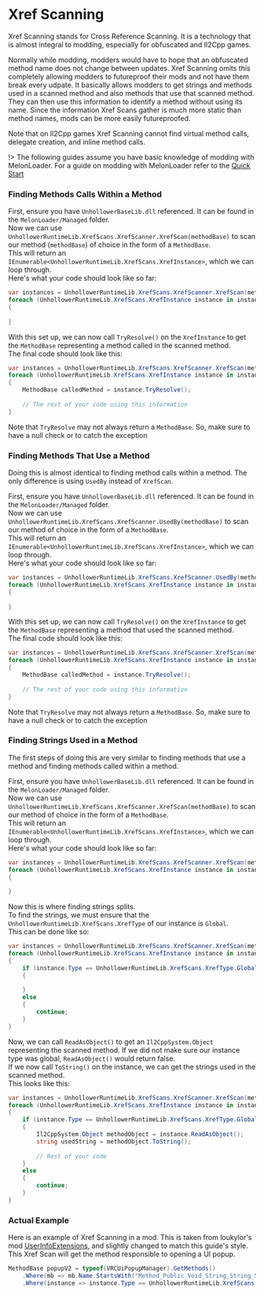 # Xref Scanning

Xref Scanning stands for Cross Reference Scanning. It is a technology that is almost integral to modding, especially for obfuscated and Il2Cpp games.

Normally while modding, modders would have to hope that an obfuscated method name does not change between updates.
Xref Scanning omits this completely allowing modders to futureproof their mods and not have them break every udpate.
It basically allows modders to get strings and methods used in a scanned method and also methods that use that scanned method.
They can then use this information to identify a method without using its name. 
Since the information Xref Scans gather is much more static than method names, mods can be more easily futureproofed.

Note that on Il2Cpp games Xref Scanning cannot find virtual method calls, delegate creation, and inline method calls.

!> The following guides assume you have basic knowledge of modding with MelonLoader. For a guide on modding with MelonLoader refer to the [Quick Start](https://melonwiki.xyz/#/modders/quickstart)

### Finding Methods Calls Within a Method

First, ensure you have `UnhollowerBaseLib.dll` referenced. It can be found in the `MelonLoader/Managed` folder.<br>
Now we can use `UnhollowerRuntimeLib.XrefScans.XrefScanner.XrefScan(methodBase)` to scan our method (`methodBase`) of choice in the form of a `MethodBase`.<br>
This will return an `IEnumerable<UnhollowerRuntimeLib.XrefScans.XrefInstance>`, which we can loop through.<br>
Here's what your code should look like so far:
```cs
var instances = UnhollowerRuntimeLib.XrefScans.XrefScanner.XrefScan(methodBase);
foreach (UnhollowerRuntimeLib.XrefScans.XrefInstance instance in instances) 
{
    
}
```

With this set up, we can now call `TryResolve()` on the `XrefInstance` to get the `MethodBase` representing a method called in the scanned method.<br>
The final code should look like this:
```cs
var instances = UnhollowerRuntimeLib.XrefScans.XrefScanner.XrefScan(methodBase);
foreach (UnhollowerRuntimeLib.XrefScans.XrefInstance instance in instances) 
{
    MethodBase calledMethod = instance.TryResolve();
    
    // The rest of your code using this information
}
```
Note that `TryResolve` may not always return a `MethodBase`. So, make sure to have a null check or to catch the exception

### Finding Methods That Use a Method

Doing this is almost identical to finding method calls within a method. The only difference is using `UsedBy` instead of `XrefScan`.

First, ensure you have `UnhollowerBaseLib.dll` referenced. It can be found in the `MelonLoader/Managed` folder.<br>
Now we can use `UnhollowerRuntimeLib.XrefScans.XrefScanner.UsedBy(methodBase)` to scan our method of choice in the form of a `MethodBase`.<br>
This will return an `IEnumerable<UnhollowerRuntimeLib.XrefScans.XrefInstance>`, which we can loop through.<br>
Here's what your code should look like so far:
```cs
var instances = UnhollowerRuntimeLib.XrefScans.XrefScanner.UsedBy(methodBase);
foreach (UnhollowerRuntimeLib.XrefScans.XrefInstance instance in instances) 
{
    
}
```

With this set up, we can now call `TryResolve()` on the `XrefInstance` to get the `MethodBase` representing a method that used the scanned method.<br>
The final code should look like this:
```cs
var instances = UnhollowerRuntimeLib.XrefScans.XrefScanner.XrefScan(methodBase);
foreach (UnhollowerRuntimeLib.XrefScans.XrefInstance instance in instances) 
{
    MethodBase calledMethod = instance.TryResolve();
    
    // The rest of your code using this information
}
```
Note that `TryResolve` may not always return a `MethodBase`. So, make sure to have a null check or to catch the exception

### Finding Strings Used in a Method

The first steps of doing this are very similar to finding methods that use a method and finding methods called within a method.

First, ensure you have `UnhollowerBaseLib.dll` referenced. It can be found in the `MelonLoader/Managed` folder.<br>
Now we can use `UnhollowerRuntimeLib.XrefScans.XrefScanner.XrefScan(methodBase)` to scan our method of choice in the form of a `MethodBase`.<br>
This will return an `IEnumerable<UnhollowerRuntimeLib.XrefScans.XrefInstance>`, which we can loop through.<br>
Here's what your code should look like so far:
```cs
var instances = UnhollowerRuntimeLib.XrefScans.XrefScanner.XrefScan(methodBase);
foreach (UnhollowerRuntimeLib.XrefScans.XrefInstance instance in instances) 
{
    
}
```

Now this is where finding strings splits.<br>
To find the strings, we must ensure that the `UnhollowerRuntimeLib.XrefScans.XrefType` of our instance is `Global`.<br>
This can be done like so:
```cs
var instances = UnhollowerRuntimeLib.XrefScans.XrefScanner.XrefScan(methodBase);
foreach (UnhollowerRuntimeLib.XrefScans.XrefInstance instance in instances) 
{
    if (instance.Type == UnhollowerRuntimeLib.XrefScans.XrefType.Global)
    {
        
    }
    else
    {
        continue;
    }
}
```

Now, we can call `ReadAsObject()` to get an `Il2CppSystem.Object` representing the scanned method. 
If we did not make sure our instance type was global, `ReadAsObject()` would return false.<br>
If we now call `ToString()` on the instance, we can get the strings used in the scanned method.<br>
This looks like this:
```cs
var instances = UnhollowerRuntimeLib.XrefScans.XrefScanner.XrefScan(methodBase);
foreach (UnhollowerRuntimeLib.XrefScans.XrefInstance instance in instances) 
{
    if (instance.Type == UnhollowerRuntimeLib.XrefScans.XrefType.Global)
    {
        Il2CppSystem.Object methodObject = instance.ReadAsObject();
        string usedString = methodObject.ToString();
        
        // Rest of your code
    }
    else
    {
        continue;
    }
}
```

### Actual Example

Here is an example of Xref Scanning in a mod. This is taken from loukylor's mod [UserInfoExtensions](https://github.com/loukylor/UserInfoExtensions/blob/main/Utilities.cs), and slightly changed to match this guide's style.<br>
This Xref Scan will get the method responsible to opening a UI popup.
```cs
MethodBase popupV2 = typeof(VRCUiPopupManager).GetMethods()
    .Where(mb => mb.Name.StartsWith("Method_Public_Void_String_String_String_Action_Action_1_VRCUiPopup_") && !mb.Name.Contains("PDM") && UnhollowerRuntimeLib.XrefScans.XrefScanner.XrefScan(mb) // Filter out certain methods using basic reflection and start the Xref Scan
    .Where(instance => instance.Type == UnhollowerRuntimeLib.XrefScans.XrefType.Global && instance.ReadAsObject().ToString() == "UserInterface/MenuContent/Popups/StandardPopupV2").Any()).First() // Check for the string "UserInterface/MenuContent/Popups/StandardPopupV2" in the method using Xref Scanning
```            
